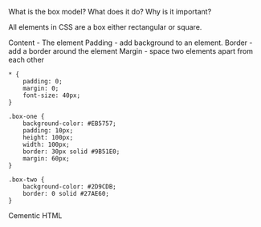 What is the box model?
What does it do?
Why is it important?

All elements in CSS are a box either rectangular or square.

Content - The element
	Padding - add background to an element.
		Border - add a border around the element
			Margin - space two elements apart from each other

```
* {
    padding: 0;
    margin: 0;
    font-size: 40px;
}

.box-one {
    background-color: #EB5757;
    padding: 10px;
    height: 100px;
    width: 100px;
    border: 30px solid #9B51E0;
    margin: 60px;
}

.box-two {
    background-color: #2D9CDB;
    border: 0 solid #27AE60;
}

```

Cementic HTML
